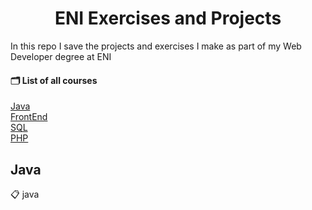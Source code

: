 <h1 align="center">ENI Exercises and Projects</h1>

In this repo I save the projects and exercises I make as part of my Web Developer degree at ENI

#### 🗂 List of all courses

[Java](#Java)  
[FrontEnd](#FrontEnd)  
[SQL](#SQL)  
[PHP](#PHP)  

## Java

📋 java
